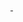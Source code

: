 <a href="https://github.com/anuraghazra/github-readme-stats">
  <img align="center" href="https://github-readme-stats.vercel.app/api/top-langs/?username=una-ada&layout=compact"/>
</a>
<a href="https://github.com/anuraghazra/github-readme-stats">
  <img align="center" href="https://github-readme-stats.vercel.app/api/wakatime?username=unaada&layout=compact"/>
</a>
